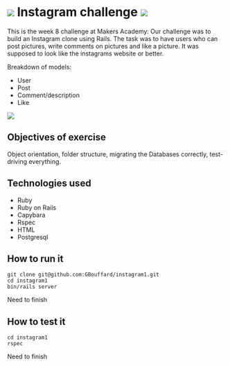 ![](https://33.media.tumblr.com/fd9e084332168da86abd821d8d2466f3/tumblr_inline_nosyu9nwS11ry72eo_500.gif) Instagram challenge ![](https://33.media.tumblr.com/fd9e084332168da86abd821d8d2466f3/tumblr_inline_nosyu9nwS11ry72eo_500.gif)
===
This is the week 8 challenge at Makers Academy: Our challenge was to build an Instagram clone using Rails. The task was to have users who can post pictures, write comments on pictures and like a picture. It was supposed to look like the instagrams website or better.

Breakdown of models:
- User
- Post
- Comment/description
- Like

![](image_to_come)

Objectives of exercise
----
Object orientation, folder structure, migrating the Databases correctly, test-driving everything.

Technologies used
----
- Ruby
- Ruby on Rails
- Capybara
- Rspec
- HTML
- Postgresql

How to run it
----
```
git clone git@github.com:GBouffard/instagram1.git
cd instagram1
bin/rails server
```
Need to finish

How to test it
----
```
cd instagram1
rspec
```
Need to finish